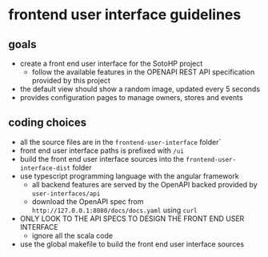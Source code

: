 # frontend user interface guidelines

## goals

- create a front end user interface for the SotoHP project
    - follow the available features in the OPENAPI REST API specification provided by this project
- the default view should show a random image, updated every 5 seconds
- provides configuration pages to manage owners, stores and events

## coding choices

- all the source files are in the `frontend-user-interface` folder`
- front end user interface paths is prefixed with `/ui`
- build the front end user interface sources into the `frontend-user-interface-dist` folder
- use typescript programming language with the angular framework
  - all backend features are served by the OpenAPI backed provided by `user-interfaces/api`
  - download the OpenAPI spec from `http://127.0.0.1:8080/docs/docs.yaml` using `curl`
- ONLY LOOK TO THE API SPECS TO DESIGN THE FRONT END USER INTERFACE
  - ignore all the scala code
- use the global makefile to build the front end user interface sources
